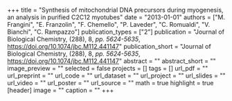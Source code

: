 +++
title = "Synthesis of mitochondrial DNA precursors during myogenesis, an analysis in purified C2C12 myotubes"
date = "2013-01-01"
authors = ["M. Frangini", "E. Franzolin", "F. Chemello", "P. Laveder", "C. Romualdi", "V. Bianchi", "C. Rampazzo"]
publication_types = ["2"]
publication = "Journal of Biological Chemistry, (288), 8, _pp. 5624-5635_, https://doi.org/10.1074/jbc.M112.441147"
publication_short = "Journal of Biological Chemistry, (288), 8, _pp. 5624-5635_, https://doi.org/10.1074/jbc.M112.441147"
abstract = ""
abstract_short = ""
image_preview = ""
selected = false
projects = []
tags = []
url_pdf = ""
url_preprint = ""
url_code = ""
url_dataset = ""
url_project = ""
url_slides = ""
url_video = ""
url_poster = ""
url_source = ""
math = true
highlight = true
[header]
image = ""
caption = ""
+++
